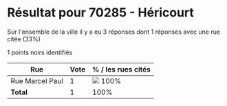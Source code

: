 # Résultat pour 70285 - Héricourt

Sur l'ensemble de la ville il y a eu 3 réponses dont 1 réponses avec une rue citée (33%)

1 points noirs identifiés

| Rue | Vote | % / les rues cités|
|-----|------|-------------------|
| Rue Marcel Paul | 1 | <img src="../../img/bar_100.gif" />&nbsp;100%|
| **Total** | 1 | 100%|
